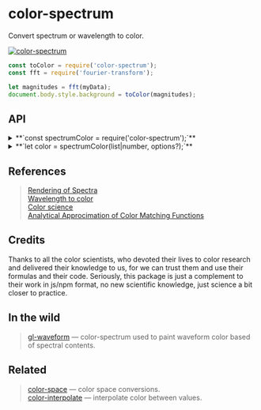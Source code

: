 # color-spectrum

Convert spectrum or wavelength to color.

[![color-spectrum](https://raw.githubusercontent.com/dfcreative/color-spectrum/gh-pages/preview.png "color-spectrum")](http://dfcreative.github.io/color-spectrum/)

```js
const toColor = require('color-spectrum');
const fft = require('fourier-transform');

let magnitudes = fft(myData);
document.body.style.background = toColor(magnitudes);
```

## API

<details><summary>**`const spectrumColor = require('color-spectrum');`**</summary>

Get spectrum to color converter.

`require('color-spectrum/table')` to get a table of wavelength to XYZ values.

`require('color-spectrum/approx')` to get approximator of wavelength to XYZ values.

</details>
<details><summary>**`let color = spectrumColor(list|number, options?);`**</summary>

Calculate color based off spectrum or a single wavelength value. Spectrum is a list of float values, like magnitudes or intensities, for example, a direct output from [fourier-transform](https://github.com/scijs/fourier-transform) with real numbers. The visible range `380..780nm` will be stretched to cover the passed list of intensities.

Possible options:

```js
// Use approximation formulas or matching table interpolation
approximate: false,

// Normalize spectrum
normalize: true,

// Reference whitepoint with x,y,z values
white: xyz.whitepoint[2].D65
```

You can also use technical methods:

```js
//get xyz values array for a given wavelength from 380..780 range. Use 1/λ to calc frequency.
[x, y, z] = spectrumColor.wavelength(λ, opts?);

//get xyz values for a list of magnitudes
[x, y, z] = spectrumColor.spectrum(list, opts);

//you would like to transform to rgb
let xyz = require('color-space/xyz');
let [r, g, b] = xyz.rgb(x, y, z);
```

</details>

## References

> [Rendering of Spectra](https://www.fourmilab.ch/documents/specrend/)<br/>
> [Wavelength to color](https://academo.org/demos/wavelength-to-colour-relationship/)<br/>
> [Color science](http://www.midnightkite.com/color.html)<br/>
> [Analytical Approcimation of Color Matching Functions](http://jcgt.org/published/0002/02/01/paper.pdf)

## Credits

Thanks to all the color scientists, who devoted their lives to color research and delivered their knowledge to us, for we can trust them and use their formulas and their code. Seriously, this package is just a complement to their work in js/npm format, no new scientific knowledge, just science a bit closer to practice.

## In the wild

> [gl-waveform](https://github.com/audio-lab/gl-waveform) — color-spectrum used to paint waveform color based of spectral contents.

## Related

> [color-space](https://github.com/scijs/color-space) — color space conversions.<br/>
> [color-interpolate](https://github.com/dfcreative/color-interpolate) — interpolate color between values.<br/>